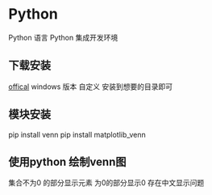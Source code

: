 # Python

Python 语言
Python 集成开发环境

## 下载安装

[offical](https://www.python.org/downloads/)
windows 版本 自定义 安装到想要的目录即可

## 模块安装

pip install venn <!--不安装应该也可以 不知道用在哪-->
pip install matplotlib_venn <!--支持3集合-->

## 使用python 绘制venn图

集合不为0 的部分显示元素 为0的部分显示0
存在中文显示问题
